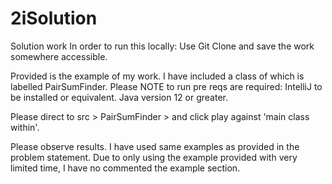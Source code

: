 # 2iSolution
Solution work
In order to run this locally: Use Git Clone and save the work somewhere accessible. 

Provided is the example of my work. I have included a class of which is labelled PairSumFinder. 
Please NOTE to run pre reqs are required: IntelliJ to be installed or equivalent. Java version 12 or greater. 

Please direct to src > PairSumFinder > and click play against 'main class within'. 

Please observe results. I have used same examples as provided in the problem statement. 
Due to only using the example provided with very limited time, I have no commented the example section. 
